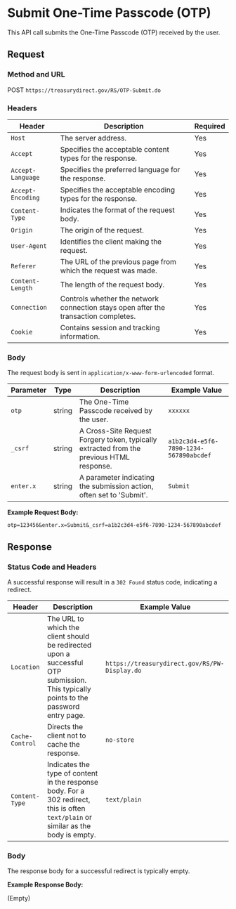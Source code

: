 # Submit One-Time Passcode (OTP)

This API call submits the One-Time Passcode (OTP) received by the user.

## Request

### Method and URL

POST `https://treasurydirect.gov/RS/OTP-Submit.do`

### Headers

| Header           | Description                                                                | Required |
|------------------|----------------------------------------------------------------------------|----------|
| `Host`           | The server address.                                                        | Yes      |
| `Accept`         | Specifies the acceptable content types for the response.                   | Yes      |
| `Accept-Language`| Specifies the preferred language for the response.                         | Yes      |
| `Accept-Encoding`| Specifies the acceptable encoding types for the response.                  | Yes      |
| `Content-Type`   | Indicates the format of the request body.                                  | Yes      |
| `Origin`         | The origin of the request.                                                 | Yes      |
| `User-Agent`     | Identifies the client making the request.                                  | Yes      |
| `Referer`        | The URL of the previous page from which the request was made.              | Yes      |
| `Content-Length` | The length of the request body.                                            | Yes      |
| `Connection`     | Controls whether the network connection stays open after the transaction completes. | Yes      |
| `Cookie`         | Contains session and tracking information.                                 | Yes      |

### Body

The request body is sent in `application/x-www-form-urlencoded` format.

| Parameter   | Type   | Description                                                                                        | Example Value                                          |
|-------------|--------|----------------------------------------------------------------------------------------------------|--------------------------------------------------------|
| `otp`       | string | The One-Time Passcode received by the user.                                                        | `xxxxxx`                                               |
| `_csrf`     | string | A Cross-Site Request Forgery token, typically extracted from the previous HTML response.           | `a1b2c3d4-e5f6-7890-1234-567890abcdef`                   |
| `enter.x`   | string | A parameter indicating the submission action, often set to 'Submit'.                               | `Submit`                                               |

**Example Request Body:**

```
otp=123456&enter.x=Submit&_csrf=a1b2c3d4-e5f6-7890-1234-567890abcdef
```

## Response

### Status Code and Headers

A successful response will result in a `302 Found` status code, indicating a redirect.

| Header     | Description                                                                                                                               | Example Value                                                                                                                                                                                                                                                                                                                                                                                                     |
|------------|-------------------------------------------------------------------------------------------------------------------------------------------|-----------------------------------------------------------------------------------------------------------------------------------------------------------------------------------------------------------------------------------------------------------------------------------------------------------------------------------------------------------------------------------------------------------|
| `Location` | The URL to which the client should be redirected upon a successful OTP submission. This typically points to the password entry page.      | `https://treasurydirect.gov/RS/PW-Display.do`                                                                                                                                                                                                                                                                                                                                                                    |
| `Cache-Control`| Directs the client not to cache the response.                                                                                             | `no-store`                                                                                                                                                                                                                                                                                                                                                                                                    |
| `Content-Type`| Indicates the type of content in the response body. For a 302 redirect, this is often `text/plain` or similar as the body is empty. | `text/plain`                                                                                                                                                                                                                                                                                                                                                                                                    |

### Body

The response body for a successful redirect is typically empty.

**Example Response Body:**

(Empty)